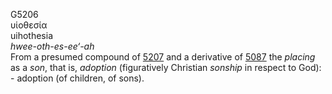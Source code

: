 <body>
  <p>G5206<br>  υἱοθεσία  <br> uihothesia  <br><i>hwee-oth-es-ee‘-ah </i><br>From a presumed compound of <a href="g5207.htm">5207</a> and a derivative of <a href="g5087.htm">5087</a>  the <i>placing</i> as a <i>son</i>, that is, <i>adoption</i> (figuratively Christian <i>sonship</i> in respect to God): - adoption (of children, of sons).<br></p>
 </body>